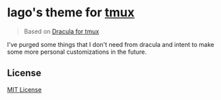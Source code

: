 # Iago's theme for [tmux](https://github.com/tmux/tmux/wiki)

> Based on [Dracula for tmux](https://github.com/dracula/tmux)

I've purged some things that I don't need from dracula and intent 
to make some more personal customizations in the future.

## License

[MIT License](./LICENSE)
